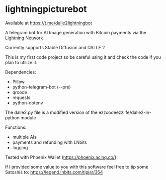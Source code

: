 # lightningpicturebot

Available at https://t.me/dalle2lightningbot

A telegram bot for AI Image generation with Bitcoin payments via the Lightning Network

Currently supports Stable Diffusion and DALLE 2

This is my first code project so be careful using it and check the code if you plan to utilize it.

Dependencies:
* Pillow
* python-telegram-bot (--pre)
* qrcode
* requests
* python-dotenv

The dalle2.py file is a modified version of the ezzcodeezzlife/dalle2-in-python module

Functions:
* multiple AIs
* payments and refunding with LNbits
* logging

Tested with Phoenix Wallet (https://phoenix.acinq.co/)

If i provided some value to you with this software feel free to tip some Satoshis to: https://legend.lnbits.com/tipjar/354

